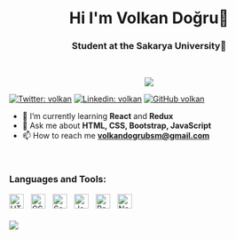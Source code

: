 <h1 align="center">Hi I'm Volkan Doğru👋</h1>
<h3 align="center">Student at the Sakarya University🌟</h3>
<br>
<p align="center">
  <a href="https://github.com/dogruvolkan/readme-typing-svg"><img src="https://readme-typing-svg.herokuapp.com?lines=Information+Systems+Engineering+Student;Front-end+Developer;;Always%20learning%20new%20things&center=true&width=500&height=50"></a>
</p>

[![Twitter: volkan](https://img.shields.io/twitter/follow/1volkandogru?style=social)](https://twitter.com/1volkandogru)
[![Linkedin: volkan](https://img.shields.io/badge/-1volkandogru-blue?style=flat-square&logo=Linkedin&logoColor=white&link=https://www.linkedin.com/in/1volkandogru/)](https://www.linkedin.com/in/1volkandogru/)
[![GitHub volkan](https://img.shields.io/github/followers/dogruvolkan?label=follow&style=social)](https://github.com/dogruvolkan)


- 🌱 I’m currently learning **React** and **Redux**
- 💬 Ask me about **HTML, CSS, Bootstrap, JavaScript**
- 📫 How to reach me **volkandogrubsm@gmail.com**
<br>

### Languages and Tools:
<img align="left" alt="HTML5" width="26px" src="https://cdn.jsdelivr.net/gh/devicons/devicon/icons/html5/html5-original.svg" style="padding-right:10px;" />
<img align="left" alt="CSS3" width="26px" src="https://cdn.jsdelivr.net/gh/devicons/devicon/icons/css3/css3-original.svg" style="padding-right:10px;" />
<img align="left" alt="Sass" width="26px" src="https://cdn.jsdelivr.net/gh/devicons/devicon/icons/sass/sass-original.svg" style="padding-right:10px;" />
<img align="left" alt="JavaScript" width="26px" src="https://cdn.jsdelivr.net/gh/devicons/devicon/icons/javascript/javascript-original.svg" style="padding-right:10px;" />
<img align="left" alt="React" width="26px" src="https://cdn.jsdelivr.net/gh/devicons/devicon/icons/react/react-original.svg" style="padding-right:10px;" />
<img align="left" alt="Node.js" width="26px" src="https://cdn.jsdelivr.net/gh/devicons/devicon/icons/nodejs/nodejs-original.svg" style="padding-right:10px;" />


<br>
<br>



![](https://github.com/dogruvolkan/dogruvolkan/blob/output/github-contribution-grid-snake.gif)

